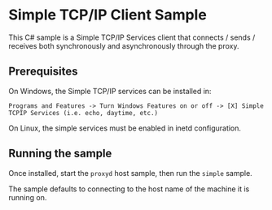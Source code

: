 # Simple TCP/IP Client Sample

This C# sample is a Simple TCP/IP Services client that connects / sends / receives both synchronously and asynchronously through 
the proxy. 

## Prerequisites

On Windows, the Simple TCP/IP services can be installed in:
```
Programs and Features -> Turn Windows Features on or off -> [X] Simple TCPIP Services (i.e. echo, daytime, etc.)
```

On Linux, the simple services must be enabled in inetd configuration.

## Running the sample

Once installed, start the ```proxyd``` host sample, then run the ```simple``` sample.  

The sample defaults to connecting to the host name of the machine it is running on.  